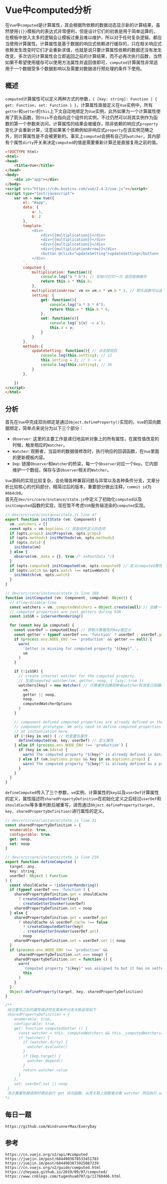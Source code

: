 # Vue中computed分析
在`Vue`中`computed`是计算属性，其会根据所依赖的数据动态显示新的计算结果，虽然使用`{{}}`模板内的表达式非常便利，但是设计它们的初衷是用于简单运算的，在模板中放入太多的逻辑会让模板过重且难以维护，所以对于任何复杂逻辑，都应当使用计算属性。计算属性是基于数据的响应式依赖进行缓存的，只在相关响应式依赖发生改变时它们才会重新求值，也就是说只要计算属性依赖的数据还没有发生改变，多次访问计算属性会立即返回之前的计算结果，而不必再次执行函数，当然如果不希望使用缓存可以使用方法属性并返回值即可，`computed`计算属性非常适用于一个数据受多个数据影响以及需要对数据进行预处理的条件下使用。  

## 概述
`computed`计算属性可以定义两种方式的参数，`{ [key: string]: Function | { get: Function, set: Function } }`，计算属性直接定义在`Vue`实例中，所有`getter`和`setter`的`this`上下文自动地绑定为`Vue`实例，此外如果为一个计算属性使用了箭头函数，则`this`不会指向这个组件的实例，不过仍然可以将其实例作为函数的第一个参数来访问，计算属性的结果会被缓存，除非依赖的响应式`property`变化才会重新计算，注意如果某个依赖例如非响应式`property`在该实例范畴之外，则计算属性是不会被更新的。事实上`computed`会拥有自己的`watcher`，其内部有个属性`dirty`开关来决定`computed`的值是需要重新计算还是直接复用之前的值。

```html
<!DOCTYPE html>
<html>
<head>
    <title>Vue</title>
</head>
<body>
    <div id="app"></div>
</body>
<script src="https://cdn.bootcss.com/vue/2.4.2/vue.js"></script>
<script type="text/javascript">
    var vm = new Vue({
        el: "#app",
        data: {
            a: 1,
            b: 2
        },
        template:`
            <div>
                <div>{{multiplication}}</div>
                <div>{{multiplication}}</div>
                <div>{{multiplication}}</div>
                <div>{{multiplicationArrow}}</div>
                <button @click="updateSetting">updateSetting</button>
            </div>
        `,
        computed:{
            multiplication: function(){
                console.log("a * b"); // 初始只打印一次 返回值被缓存
                return this.a * this.b;
            },
            multiplicationArrow: vm => vm.a * vm.b * 3, // 箭头函数可以通过传入的参数获取当前实例
            setting: {
                get: function(){
                    console.log("a * b * 6");
                    return this.a * this.b * 6;
                },
                set: function(v){
                    console.log(`${v} -> a`);
                    this.a = v;
                }
            }
        },
        methods:{
            updateSetting: function(){ // 点击按钮后
                console.log(this.setting); // 12
                this.setting = 3; // 3 -> a
                console.log(this.setting); // 36
            }
        },

    })
</script>
</html>
```

## 分析
首先在`Vue`中完成双向绑定是通过`Object.defineProperty()`实现的，`Vue`的双向数据绑定，简单点来说分为以下三个部分：
* `Observer`: 这里的主要工作是递归地监听对象上的所有属性，在属性值改变的时候，触发相应的`Watcher`。
* `Watcher`: 观察者，当监听的数据值修改时，执行响应的回调函数，在`Vue`里面的更新模板内容。
* `Dep`: 链接`Observer`和`Watcher`的桥梁，每一个`Observer`对应一个`Dep`，它内部维护一个数组，保存与该`Observer`相关的`Watcher`。

`Vue`源码的实现比较复杂，会处理各种兼容问题与异常以及各种条件分支，文章分析比较核心的代码部分，精简过后的版本，重要部分做出注释，`commit id`为`0664cb0`。  
首先在`dev/src/core/instance/state.js`中定义了初始化`computed`以及`initComputed`函数的实现，现在暂不考虑`SSR`服务端渲染的`computed`实现。

```javascript
// dev/src/core/instance/state.js line 47
export function initState (vm: Component) {
  vm._watchers = []
  const opts = vm.$options // 获取组件定义的选项
  if (opts.props) initProps(vm, opts.props)
  if (opts.methods) initMethods(vm, opts.methods)
  if (opts.data) {
    initData(vm)
  } else {
    observe(vm._data = {}, true /* asRootData */)
  }
  if (opts.computed) initComputed(vm, opts.computed) // 定义computed属性则进行初始化
  if (opts.watch && opts.watch !== nativeWatch) {
    initWatch(vm, opts.watch)
  }
}

// dev/src/core/instance/state.js line 169
function initComputed (vm: Component, computed: Object) {
  // $flow-disable-line
  const watchers = vm._computedWatchers = Object.create(null) // 创建一个没有原型链指向的对象
  // computed properties are just getters during SSR
  const isSSR = isServerRendering()

  for (const key in computed) {
    const userDef = computed[key] // 获取计算属性的key值定义
    const getter = typeof userDef === 'function' ? userDef : userDef.get // 由于计算属性接受两种类型的参数 此处判断用以获取getter
    if (process.env.NODE_ENV !== 'production' && getter == null) {
      warn(
        `Getter is missing for computed property "${key}".`,
        vm
      )
    }

    if (!isSSR) {
      // create internal watcher for the computed property.
      // 生成computed watcher(vm, getter, noop, { lazy: true })
      watchers[key] = new Watcher( // 计算属性创建观察者watcher和消息订阅器dep
        vm,
        getter || noop,
        noop,
        computedWatcherOptions
      )
    }

    // component-defined computed properties are already defined on the
    // component prototype. We only need to define computed properties defined
    // at instantiation here.
    if (!(key in vm)) { // 检查重名属性
      defineComputed(vm, key, userDef) // 定义属性
    } else if (process.env.NODE_ENV !== 'production') {
      if (key in vm.$data) {
        warn(`The computed property "${key}" is already defined in data.`, vm)
      } else if (vm.$options.props && key in vm.$options.props) {
        warn(`The computed property "${key}" is already defined as a prop.`, vm)
      }
    }
  }
}
```

`defineComputed`传入了三个参数，`vm`实例、计算属性的`key`以及`userDef`计算属性的定义，属性描述符`sharedPropertyDefinition`在初始化定义之后经过`userDef`和`shouldCache`等多重判断后被重写，进而通过`Object.defineProperty(target, key, sharedPropertyDefinition)`进行属性的定义。

```javascript
// dev/src/core/instance/state.js line 31
const sharedPropertyDefinition = {
  enumerable: true,
  configurable: true,
  get: noop,
  set: noop
}

// dev/src/core/instance/state.js line 210
export function defineComputed (
  target: any,
  key: string,
  userDef: Object | Function
) {
  const shouldCache = !isServerRendering()
  if (typeof userDef === 'function') {
    sharedPropertyDefinition.get = shouldCache
      ? createComputedGetter(key)
      : createGetterInvoker(userDef)
    sharedPropertyDefinition.set = noop
  } else {
    sharedPropertyDefinition.get = userDef.get
      ? shouldCache && userDef.cache !== false
        ? createComputedGetter(key)
        : createGetterInvoker(userDef.get)
      : noop
    sharedPropertyDefinition.set = userDef.set || noop
  }
  if (process.env.NODE_ENV !== 'production' &&
      sharedPropertyDefinition.set === noop) {
    sharedPropertyDefinition.set = function () {
      warn(
        `Computed property "${key}" was assigned to but it has no setter.`,
        this
      )
    }
  }
  Object.defineProperty(target, key, sharedPropertyDefinition)
}

/**
 经过重写之后的属性描述符在某条件分支大致呈现如下
 sharedPropertyDefinition = {
    enumerable: true,
    configurable: true,
    get: function computedGetter () {
      const watcher = this._computedWatchers && this._computedWatchers[key]
      if (watcher) {
        if (watcher.dirty) {
          watcher.evaluate()
        }
        if (Dep.target) {
          watcher.depend()
        }
        return watcher.value
      }
    },
    set: userDef.set || noop
 } 
 当计算属性被调用时便会执行 get 访问函数，从而关联上观察者对象 watcher 然后执行 wather.depend() 收集依赖和 watcher.evaluate() 计算求值。
*/
```




## 每日一题

```
https://github.com/WindrunnerMax/EveryDay
```

## 参考

```
https://cn.vuejs.org/v2/api/#computed
https://juejin.im/post/6844903678533451783
https://juejin.im/post/6844903873925087239
https://cn.vuejs.org/v2/guide/computed.html
https://zheyaoa.github.io/2019/09/07/computed/
https://www.cnblogs.com/tugenhua0707/p/11760466.html
```
